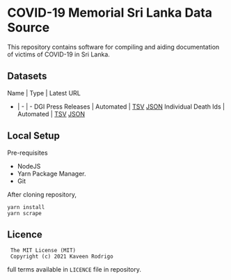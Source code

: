 # COVID-19 Memorial Sri Lanka Data Source

This repository contains software for compiling and aiding documentation of victims of COVID-19 in Sri Lanka.

## Datasets

Name | Type | Latest URL
- | - | - 
DGI Press Releases | Automated | [TSV](https://github.com/kaveenr/covid19-memorial-lk-data/blob/data/data/dgi_reports_latest.tsv) [JSON](https://github.com/kaveenr/covid19-memorial-lk-data/blob/data/data/dgi_reports_latest.json)
Individual Death Ids | Automated | [TSV](https://github.com/kaveenr/covid19-memorial-lk-data/blob/data/data/user_keys_latest.tsv) [JSON](https://github.com/kaveenr/covid19-memorial-lk-data/blob/data/data/user_keys_latest.json)

## Local Setup
Pre-requisites
- NodeJS
- Yarn Package Manager.
- Git

After cloning repository, 
```
yarn install
yarn scrape
```

## Licence

```
 The MIT License (MIT)
 Copyright (c) 2021 Kaveen Rodrigo
```
full terms available in `LICENCE` file in repository.